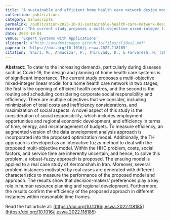 ```yaml
---
title: "A sustainable and efficient home health care network design model under uncertainty"
collection: publications
category: manuscripts
permalink: /publication/2023-10-01-sustainable-health-care-network-design
excerpt: 'The current study proposes a multi-objective mixed-integer linear model for a home health care network in a two stage approach.'
date: 2023-10-01
venue: 'Expert Systems with Applications'
slidesurl: #'http://academicpages.github.io/files/slides2.pdf'
paperurl: 'https://doi.org/10.1016/j.eswa.2022.118185'
citation: 'Shiri, M., Ahmadizar, F., Thiruvady, D., & Farvaresh, H. (2023). &quot;A sustainable and efficient home health care network design model under uncertainty.&quot; <i>Expert Systems with Applications</i>. 211(118185).'
---
```


**Abstract:** To cater to the increasing demands, particularly during diseases such as Covid-19, the design and planning of home health care systems is of significant importance. The current study proposes a multi-objective mixed-integer linear model for a home health care network in two stages; the first is the opening of efficient health centres, and the second is the routing and scheduling considering corporate social responsibility and efficiency. There are multiple objectives that we consider, including minimization of total costs and inefficiency considerations, and maximization of social aspects. A novel aspect of this study is the consideration of social responsibility, which includes employment opportunities and regional economic development, and efficiency in terms of time, energy, and mismanagement of budgets. To measure efficiency, an augmented version of the data envelopment analysis approach is incorporated into the proposed optimization model. Additionally, the TH approach is developed as an interactive fuzzy method to deal with the proposed multi-objective model. Within the HHC problem, costs, social factors, and service time are inherently uncertain, and hence, to solve this problem, a robust-fuzzy approach is proposed. The ensuing model is applied to a real case study of Kermanshah in Iran. Moreover, several problem instances motivated by real cases are generated with different characteristics to measure the performance of the proposed model and approach. The results show that decision-makers’ preferences play a key role in human resource planning and regional development. Furthermore, the results confirm the efficiency of the proposed approach in different instances within reasonable time frames.

Read the full article at: [https://doi.org/10.1016/j.eswa.2022.118185](https://doi.org/10.1016/j.eswa.2022.118185)
